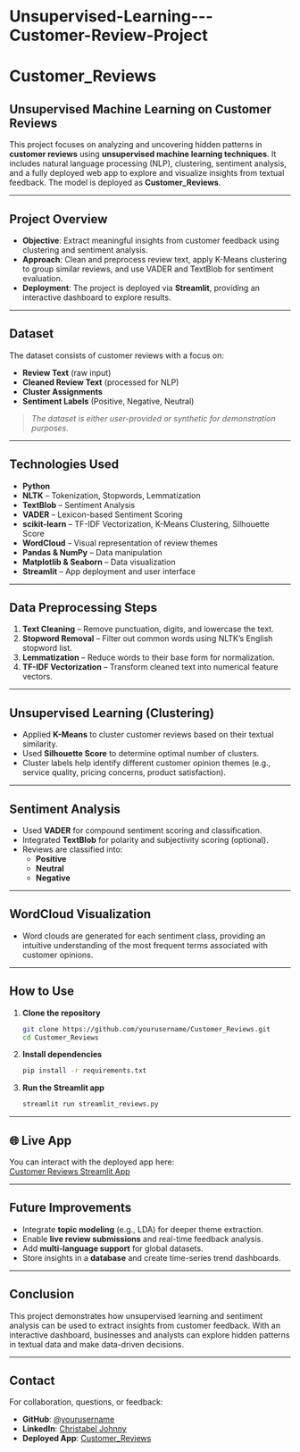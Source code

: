 # Unsupervised-Learning---Customer-Review-Project
# Customer_Reviews

## Unsupervised Machine Learning on Customer Reviews

This project focuses on analyzing and uncovering hidden patterns in **customer reviews** using **unsupervised machine learning techniques**. It includes natural language processing (NLP), clustering, sentiment analysis, and a fully deployed web app to explore and visualize insights from textual feedback. The model is deployed as **Customer_Reviews**.

---

## Project Overview

- **Objective**: Extract meaningful insights from customer feedback using clustering and sentiment analysis.
- **Approach**: Clean and preprocess review text, apply K-Means clustering to group similar reviews, and use VADER and TextBlob for sentiment evaluation.
- **Deployment**: The project is deployed via **Streamlit**, providing an interactive dashboard to explore results.

---

## Dataset

The dataset consists of customer reviews with a focus on:
- **Review Text** (raw input)
- **Cleaned Review Text** (processed for NLP)
- **Cluster Assignments**
- **Sentiment Labels** (Positive, Negative, Neutral)

>  *The dataset is either user-provided or synthetic for demonstration purposes.*

---

## Technologies Used

- **Python**
- **NLTK** – Tokenization, Stopwords, Lemmatization
- **TextBlob** – Sentiment Analysis
- **VADER** – Lexicon-based Sentiment Scoring
- **scikit-learn** – TF-IDF Vectorization, K-Means Clustering, Silhouette Score
- **WordCloud** – Visual representation of review themes
- **Pandas & NumPy** – Data manipulation
- **Matplotlib & Seaborn** – Data visualization
- **Streamlit** – App deployment and user interface

---

## Data Preprocessing Steps

1. **Text Cleaning** – Remove punctuation, digits, and lowercase the text.
2. **Stopword Removal** – Filter out common words using NLTK’s English stopword list.
3. **Lemmatization** – Reduce words to their base form for normalization.
4. **TF-IDF Vectorization** – Transform cleaned text into numerical feature vectors.

---

## Unsupervised Learning (Clustering)

- Applied **K-Means** to cluster customer reviews based on their textual similarity.
- Used **Silhouette Score** to determine optimal number of clusters.
- Cluster labels help identify different customer opinion themes (e.g., service quality, pricing concerns, product satisfaction).

---

## Sentiment Analysis

- Used **VADER** for compound sentiment scoring and classification.
- Integrated **TextBlob** for polarity and subjectivity scoring (optional).
- Reviews are classified into:
  - **Positive**
  - **Neutral**
  - **Negative**

---

## WordCloud Visualization

- Word clouds are generated for each sentiment class, providing an intuitive understanding of the most frequent terms associated with customer opinions.

---

## How to Use

1. **Clone the repository**
   ```bash
   git clone https://github.com/yourusername/Customer_Reviews.git
   cd Customer_Reviews
   ```

2. **Install dependencies**
   ```bash
   pip install -r requirements.txt
   ```

3. **Run the Streamlit app**
   ```bash
   streamlit run streamlit_reviews.py
   ```

---

## 🌐 Live App

You can interact with the deployed app here:  
[Customer Reviews Streamlit App](http://localhost:8501/)

---

## Future Improvements

- Integrate **topic modeling** (e.g., LDA) for deeper theme extraction.
- Enable **live review submissions** and real-time feedback analysis.
- Add **multi-language support** for global datasets.
- Store insights in a **database** and create time-series trend dashboards.

---

## Conclusion

This project demonstrates how unsupervised learning and sentiment analysis can be used to extract insights from customer feedback. With an interactive dashboard, businesses and analysts can explore hidden patterns in textual data and make data-driven decisions.

---

## Contact

For collaboration, questions, or feedback:

- **GitHub**: [@yourusername](https://github.com/ChristabelJohnny)
- **LinkedIn**: [Christabel Johnny](https://www.linkedin.com/in/christabeljohnny)
- **Deployed App**: [Customer_Reviews](http://localhost:8501/)
